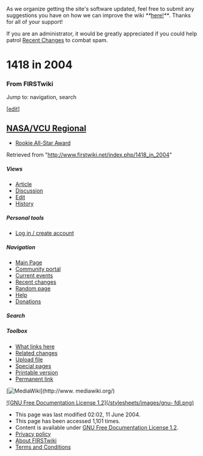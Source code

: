 As we organize getting the site's software updated, feel free to submit any
suggestions you have on how we can improve the wiki
_**_[here!](/index.php/User:Hallry/Suggestions "User:Hallry/Suggestions"
)_**_. Thanks for all of your support!

If you are an administrator, it would be greatly appreciated if you could help
patrol [Recent Changes](/index.php/Special:Recentchanges
"Special:Recentchanges" ) to combat spam.

# 1418 in 2004

### From FIRSTwiki

Jump to: navigation, search

[[edit](/index.php?title=1418_in_2004&action=edit&section=1 "Edit section:
NASA/VCU Regional" )]

## [NASA/VCU Regional](/index.php/NASA/VCU_Regional "NASA/VCU Regional" )

  * [Rookie All-Star Award](/index.php/Rookie_All-Star_Award "Rookie All-Star Award" )

Retrieved from "<http://www.firstwiki.net/index.php/1418_in_2004>"

##### Views

  * [Article](/index.php/1418_in_2004)
  * [Discussion](/index.php?title=Talk:1418_in_2004&action=edit)
  * [Edit](/index.php?title=1418_in_2004&action=edit)
  * [History](/index.php?title=1418_in_2004&action=history)

##### Personal tools

  * [Log in / create account](/index.php?title=Special:Userlogin&returnto=1418_in_2004)

[](/index.php/Main_Page "Main Page" )

##### Navigation

  * [Main Page](/index.php/Main_Page)
  * [Community portal](/index.php/FIRSTwiki:Community_portal)
  * [Current events](/index.php/Current_events)
  * [Recent changes](/index.php/Special:Recentchanges)
  * [Random page](/index.php/Special:Random)
  * [Help](/index.php/FIRSTwiki:Help)
  * [Donations](/index.php/FIRSTwiki:Site_support)

##### Search



##### Toolbox

  * [What links here](/index.php/Special:Whatlinkshere/1418_in_2004)
  * [Related changes](/index.php/Special:Recentchangeslinked/1418_in_2004)
  * [Upload file](/index.php/Special:Upload)
  * [Special pages](/index.php/Special:Specialpages)
  * [Printable version](/index.php?title=1418_in_2004&printable=yes)
  * [Permanent link](/index.php?title=1418_in_2004&oldid=37981)

[![MediaWiki](/skins/common/images/poweredby_mediawiki_88x31.png)](http://www.
mediawiki.org/)

[![GNU Free Documentation License 1.2](/stylesheets/images/gnu-
fdl.png)](http://www.gnu.org/copyleft/fdl.html)

  * This page was last modified 02:02, 11 June 2004.
  * This page has been accessed 1,101 times.
  * Content is available under [GNU Free Documentation License 1.2](http://www.gnu.org/copyleft/fdl.html "http://www.gnu.org/copyleft/fdl.html" ).
  * [Privacy policy](/index.php/FIRSTwiki:Privacy_policy "FIRSTwiki:Privacy policy" )
  * [About FIRSTwiki](/index.php/FIRSTwiki:About "FIRSTwiki:About" )
  * [Terms and Conditions](/index.php/FIRSTwiki:Terms_and_conditions "FIRSTwiki:Terms and conditions" )

